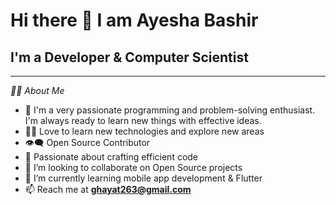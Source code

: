 <p align="center">
  <h1>                             Hi there 👋 I am Ayesha Bashir</h1>
  <h2>                          I'm a Developer & Computer Scientist</h2>
</p>

---


_🙋‍♀️ About Me_

- 🥋 I'm a very passionate programming and problem-solving enthusiast. I'm always ready to learn new things with effective ideas.  
- 👨‍💻 Love to learn new technologies and explore new areas  
- 👁‍🗨 Open Source Contributor  
- 🚀 Passionate about crafting efficient code  
- 👯 I’m looking to collaborate on Open Source projects  
- 🌱 I’m currently learning mobile app development & Flutter  
- 📫 Reach me at **ghayat263@gmail.com**


<!---
Ayesha-Bashir/Ayesha-Bashir it's a ✨ special ✨ repository because its `README.md` (this file) appears on my GitHub profile.
--->
